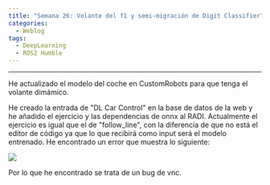 ```yaml
---
title: "Semana 26: Volante del f1 y semi-migración de Digit Classifier"
categories:
  - Weblog
tags:
  - DeepLearning
  - ROS2 Humble
---
```


---

He actualizado el modelo del coche en CustomRobots para que tenga el volante dimámico.

He creado la entrada de "DL Car Control" en la base de datos de la web y he añadido el ejercicio y las dependencias de onnx al RADI. Actualmente el ejercicio es igual que el de "follow_line", con la diferencia de que no está el editor de código ya que lo que recibirá como input será el modelo entrenado. He encontrado un error que muestra lo siguiente:

![](/2022-tfg-alejandro-moncalvillo/images/dl_car_control_alpha.png)

Por lo que he encontrado se trata de un bug de vnc.